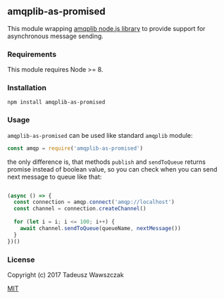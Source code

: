 ## amqplib-as-promised

This module wrapping [amqplib node.js library](http://www.squaremobius.net/amqp.node/channel_api.html) to provide support for asynchronous message sending.

### Requirements

This module requires Node >= 8.

### Installation

```shell
npm install amqplib-as-promised
```

### Usage

`amqplib-as-promised` can be used like standard `amqplib` module:

```js
const amqp = require('amqplib-as-promised')
```

the only difference is, that methods `publish` and `sendToQueue` returns promise instead of boolean value, so you can check when you can send next message to queue like that:

```js

(async () => {
  const connection = amqp.connect('amqp://localhost')
  const channel = connection.createChannel()
  
  for (let i = i; i <= 100; i++) {
    await channel.sendToQueue(queueName, nextMessage())  
  }
})()
```


### License

Copyright (c) 2017 Tadeusz Wawszczak

[MIT](https://opensource.org/licenses/MIT)